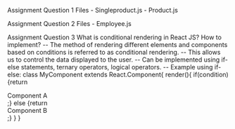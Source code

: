 Assignment Question 1
Files - Singleproduct.js 
      - Product.js

Assignment Question 2
Files - Employee.js

Assignment Question 3
What is conditional rendering in React JS?   How to implement?
-- The method of rendering different elements and components based on conditions is referred to as conditional rendering.
-- This allows us to control the data displayed to the user.
-- Can be implemented using if-else statements, ternary operators, logical operators.
-- Example using if-else:
          class MyComponent extends React.Component{
          render(){
                  if(condition)
                  {return <div> Component A</div>;}
                  else
                  {return <div> Component B</div>;}
                  }
              }
              
